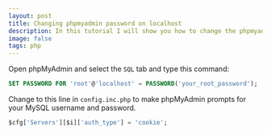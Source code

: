 ```yaml
---
layout: post
title: Changing phpmyadmin password on localhost
description: In this tutorial I will show you how to change the phpmyadmin login password on localhost using Mac.
image: false
tags: php
---
```


Open phpMyAdmin and select the `SQL` tab and type this command:

```sql
SET PASSWORD FOR 'root'@'localhost' = PASSWORD('your_root_password');
```

Change to this line in `config.inc.php` to make phpMyAdmin prompts for your MySQL username and password.

```sql
$cfg['Servers'][$i]['auth_type'] = 'cookie';
```
